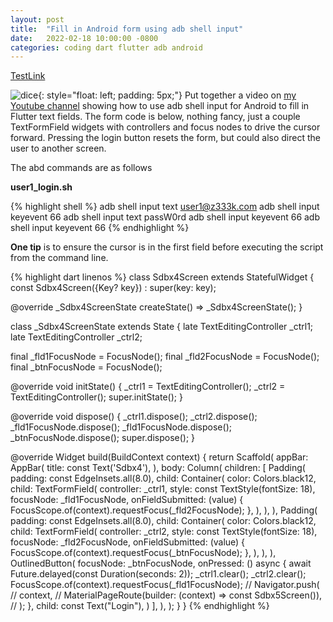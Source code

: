 ```yaml
---
layout: post
title:  "Fill in Android form using adb shell input"
date:   2022-02-18 10:00:00 -0800
categories: coding dart flutter adb android
---
```

[TestLink](https://links.irisoncology.com/visits)

![dice](/assets/images/thumbnail_adb_shell.png){: style="float: left; padding: 5px;"} Put together a video on [my Youtube channel](https://youtu.be/xMI3c_RA20Y) showing how to use adb shell input for Android to fill in Flutter text fields.  The form code is below, nothing fancy, just a couple TextFormField widgets with controllers and focus nodes to drive the cursor forward.  Pressing the login button resets the form, but could also direct the user to another screen.

The abd commands are as follows

**user1_login.sh**

{% highlight shell %}
adb shell input text user1@z333k.com
adb shell input keyevent 66
adb shell input text passW0rd
adb shell input keyevent 66
adb shell input keyevent 66
{% endhighlight %}

**One tip** is to ensure the cursor is in the first field before executing the script from the command line.

{% highlight dart linenos %}
class Sdbx4Screen extends StatefulWidget {
  const Sdbx4Screen({Key? key}) : super(key: key);

  @override
  _Sdbx4ScreenState createState() => _Sdbx4ScreenState();
}

class _Sdbx4ScreenState extends State<Sdbx4Screen> {
  late TextEditingController _ctrl1;
  late TextEditingController _ctrl2;

  final _fld1FocusNode = FocusNode();
  final _fld2FocusNode = FocusNode();
  final _btnFocusNode = FocusNode();

  @override
  void initState() {
    _ctrl1 = TextEditingController();
    _ctrl2 = TextEditingController();
    super.initState();
  }

  @override
  void dispose() {
    _ctrl1.dispose();
    _ctrl2.dispose();
    _fld1FocusNode.dispose();
    _fld1FocusNode.dispose();
    _btnFocusNode.dispose();
    super.dispose();
  }

  @override
  Widget build(BuildContext context) {
    return Scaffold(
      appBar: AppBar(
        title: const Text('Sdbx4'),
      ),
      body: Column(
        children: [
          Padding(
            padding: const EdgeInsets.all(8.0),
            child: Container(
              color: Colors.black12,
              child: TextFormField(
                controller: _ctrl1,
                style: const TextStyle(fontSize: 18),
                focusNode: _fld1FocusNode,
                onFieldSubmitted: (value) {
                  FocusScope.of(context).requestFocus(_fld2FocusNode);
                },
              ),
            ),
          ),
          Padding(
            padding: const EdgeInsets.all(8.0),
            child: Container(
              color: Colors.black12,
              child: TextFormField(
                controller: _ctrl2,
                style: const TextStyle(fontSize: 18),
                focusNode: _fld2FocusNode,
                onFieldSubmitted: (value) {
                  FocusScope.of(context).requestFocus(_btnFocusNode);
                },
              ),
            ),
          ),
          OutlinedButton(
            focusNode: _btnFocusNode,
            onPressed: () async {
              await Future.delayed(const Duration(seconds: 2));
              _ctrl1.clear();
              _ctrl2.clear();
              FocusScope.of(context).requestFocus(_fld1FocusNode);
              // Navigator.push(
              //   context,
              //   MaterialPageRoute(builder: (context) => const Sdbx5Screen()),
              // );
            },
            child: const Text("Login"),
          )
        ],
      ),
    );
  }
}
{% endhighlight %}